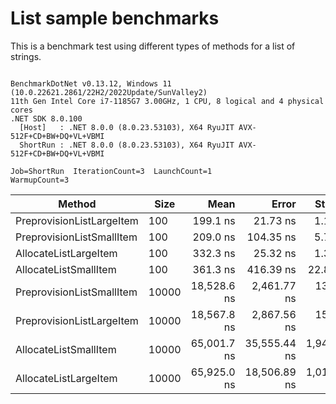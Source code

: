 # List sample benchmarks

This is a benchmark test using different types of methods for a list of strings.

```

BenchmarkDotNet v0.13.12, Windows 11 (10.0.22621.2861/22H2/2022Update/SunValley2)
11th Gen Intel Core i7-1185G7 3.00GHz, 1 CPU, 8 logical and 4 physical cores
.NET SDK 8.0.100
  [Host]   : .NET 8.0.0 (8.0.23.53103), X64 RyuJIT AVX-512F+CD+BW+DQ+VL+VBMI
  ShortRun : .NET 8.0.0 (8.0.23.53103), X64 RyuJIT AVX-512F+CD+BW+DQ+VL+VBMI

Job=ShortRun  IterationCount=3  LaunchCount=1  
WarmupCount=3  

```
| Method                    | Size  | Mean        | Error        | StdDev      | StdErr      | Min         | Max         | Op/s        | Gen0    | Gen1    | Gen2    | Allocated |
|-------------------------- |------ |------------:|-------------:|------------:|------------:|------------:|------------:|------------:|--------:|--------:|--------:|----------:|
| PreprovisionListLargeItem | 100   |    199.1 ns |     21.73 ns |     1.19 ns |     0.69 ns |    197.7 ns |    200.0 ns | 5,022,830.6 |  0.1364 |  0.0002 |       - |     856 B |
| PreprovisionListSmallItem | 100   |    209.0 ns |    104.35 ns |     5.72 ns |     3.30 ns |    202.5 ns |    213.2 ns | 4,785,036.7 |  0.1364 |  0.0002 |       - |     856 B |
| AllocateListLargeItem     | 100   |    332.3 ns |     25.32 ns |     1.39 ns |     0.80 ns |    331.1 ns |    333.8 ns | 3,009,540.3 |  0.3490 |  0.0014 |       - |    2192 B |
| AllocateListSmallItem     | 100   |    361.3 ns |    416.39 ns |    22.82 ns |    13.18 ns |    344.7 ns |    387.3 ns | 2,768,099.1 |  0.3490 |  0.0014 |       - |    2192 B |
| PreprovisionListSmallItem | 10000 | 18,528.6 ns |  2,461.77 ns |   134.94 ns |    77.91 ns | 18,426.7 ns | 18,681.6 ns |    53,970.6 | 12.6343 |  2.5024 |       - |   80056 B |
| PreprovisionListLargeItem | 10000 | 18,567.8 ns |  2,867.56 ns |   157.18 ns |    90.75 ns | 18,437.3 ns | 18,742.3 ns |    53,856.6 | 12.6343 |  2.5024 |       - |   80056 B |
| AllocateListSmallItem     | 10000 | 65,001.7 ns | 35,555.44 ns | 1,948.91 ns | 1,125.21 ns | 62,759.4 ns | 66,287.8 ns |    15,384.2 | 41.6260 | 41.6260 | 41.6260 |  262472 B |
| AllocateListLargeItem     | 10000 | 65,925.0 ns | 18,506.89 ns | 1,014.43 ns |   585.68 ns | 64,886.4 ns | 66,913.4 ns |    15,168.8 | 41.6260 | 41.6260 | 41.6260 |  262470 B |
